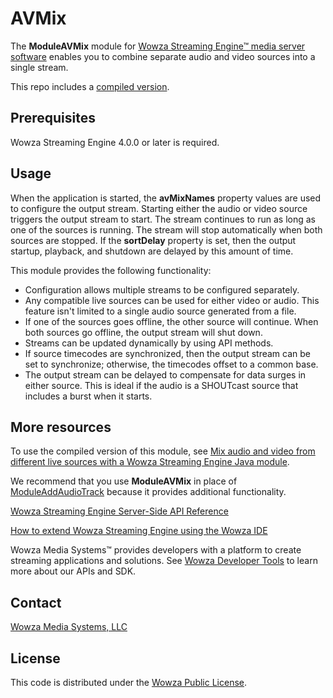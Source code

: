 # AVMix
The **ModuleAVMix** module for [Wowza Streaming Engine™ media server software](https://www.wowza.com/products/streaming-engine) enables you to combine separate audio and video sources into a single stream.

This repo includes a [compiled version](/lib/wse-plugin-avmix.jar).

## Prerequisites
Wowza Streaming Engine 4.0.0 or later is required.

## Usage
When the application is started, the **avMixNames** property values are used to configure the output stream. Starting either the audio or video source triggers the output stream to start. The stream continues to run as long as one of the sources is running. The stream will stop automatically when both sources are stopped. If the **sortDelay** property is set, then the output startup, playback, and shutdown are delayed by this amount of time.

This module provides the following functionality:

* Configuration allows multiple streams to be configured separately.
* Any compatible live sources can be used for either video or audio. This feature isn't limited to a single audio source generated from a file.
* If one of the sources goes offline, the other source will continue. When both sources go offline, the output stream will shut down.
* Streams can be updated dynamically by using API methods.
* If source timecodes are synchronized, then the output stream can be set to synchronize; otherwise, the timecodes offset to a common base.
* The output stream can be delayed to compensate for data surges in either source. This is ideal if the audio is a SHOUTcast source that includes a burst when it starts.

## More resources
To use the compiled version of this module, see [Mix audio and video from different live sources with a Wowza Streaming Engine Java module](https://www.wowza.com/docs/how-to-mix-audio-and-video-from-different-live-sources-moduleavmix).

We recommend that you use **ModuleAVMix** in place of [ModuleAddAudioTrack](https://www.wowza.com/docs/how-to-add-an-audio-track-to-a-video-only-stream-moduleaddaudiotrack) because it provides additional functionality.

[Wowza Streaming Engine Server-Side API Reference](https://www.wowza.com/resources/serverapi/)

[How to extend Wowza Streaming Engine using the Wowza IDE](https://www.wowza.com/docs/how-to-extend-wowza-streaming-engine-using-the-wowza-ide)

Wowza Media Systems™ provides developers with a platform to create streaming applications and solutions. See [Wowza Developer Tools](https://www.wowza.com/developer) to learn more about our APIs and SDK.

## Contact
[Wowza Media Systems, LLC](https://www.wowza.com/contact)

## License
This code is distributed under the [Wowza Public License](https://github.com/WowzaMediaSystems/wse-plugin-avmix/blob/master/LICENSE.txt).
